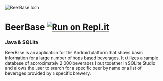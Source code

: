 ![BeerBase Icon](https://i.ibb.co/jVwv7PD/beer-icon.png)
#	BeerBase [![Run on Repl.it](https://repl.it/badge/github/JosueAnd/BeerBase)](https://repl.it/github/JosueAnd/BeerBase)
### Java & SQLite
BeerBase is an application for the Android platform that shows basic information for a large number of hops based beverages. It utilizes a sample database of approximately 2,000 beverages I put together in SQLite Studio and allows the user to search for a specific beer by name or a list of beverages provided by a specific brewery.
